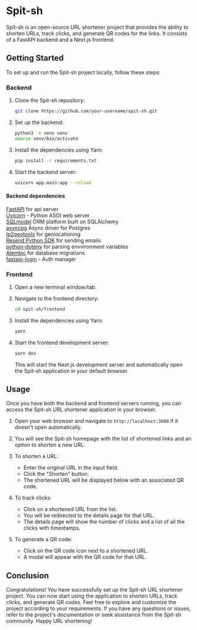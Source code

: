 # Spit-sh

Spit-sh is an open-source URL shortener project that provides the ability to shorten URLs, track clicks, and generate QR codes for the links. It consists of a FastAPI backend and a Next.js frontend.

## Getting Started

To set up and run the Spit-sh project locally, follow these steps:

### Backend

1. Clone the Spit-sh repository:

   ```bash
   git clone https://github.com/your-username/spit-sh.git
   ```

2. Set up the backend:

   ```bash
   python3 -m venv venv
   source venv/bin/activate
   ```

3. Install the dependencies using Yarn:

   ```bash
   pip install -r requirements.txt
   ```

4. Start the backend server:

   ```bash
   uvicorn app.main:app --reload
   ```

#### Backend dependencies

[FastAPI](https://fastapi.tiangolo.com "FastAPI") for api server<br>
[Uvicorn](https://www.uvicorn.org/ "uvicorn") - Python ASGI web server<br>
[SQLmodel](https://sqlmodel.tiangolo.com/ "sqlmodel") ORM platform built on SQLAlchemy<br>
[asyncpg](https://sqlmodel.tiangolo.com/ "asyncpg") Async driver for Postgres<br>
[Ip2geotools](https://pypi.org/project/ip2geotools/ "Ip2geotools") for geolocationing<br>
[Resend Python SDK](https://resend.com/docs/send-with-python "resend") for sending emails<br>
[python-dotenv](https://pypi.org/project/python-dotenv/ "python-dotenv") for parsing envvironment variables<br>
[Alembic](https://alembic.sqlalchemy.org/en/latest/ "alembic") for database migrations<br>
[fastapi-login](https://fastapi-login.readthedocs.io "fastapi-login") - Auth manager

### Frontend

1. Open a new terminal window/tab.

2. Navigate to the frontend directory:

   ```bash
   cd spit-sh/frontend
   ```

3. Install the dependencies using Yarn:

   ```bash
   yarn
   ```

4. Start the frontend development server:

   ```bash
   yarn dev
   ```

   This will start the Next.js development server and automatically open the Spit-sh application in your default browser.

## Usage

Once you have both the backend and frontend servers running, you can access the Spit-sh URL shortener application in your browser.

1. Open your web browser and navigate to `http://localhost:3000` if it doesn't open automatically.

2. You will see the Spit-sh homepage with the list of shortened links and an option to shorten a new URL.

3. To shorten a URL:

   - Enter the original URL in the input field.
   - Click the "Shorten" button.
   - The shortened URL will be displayed below with an associated QR code.

4. To track clicks:

   - Click on a shortened URL from the list.
   - You will be redirected to the details page for that URL.
   - The details page will show the number of clicks and a list of all the clicks with timestamps.

5. To generate a QR code:
   - Click on the QR code icon next to a shortened URL.
   - A modal will appear with the QR code for that URL.

## Conclusion

Congratulations! You have successfully set up the Spit-sh URL shortener project. You can now start using the application to shorten URLs, track clicks, and generate QR codes. Feel free to explore and customize the project according to your requirements. If you have any questions or issues, refer to the project's documentation or seek assistance from the Spit-sh community. Happy URL shortening!
